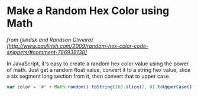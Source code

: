 # Make a Random Hex Color using Math

*from (jlindsk and Randson Oliveira)[http://www.paulirish.com/2009/random-hex-color-code-snippets/#comment-786938138]*

In JavaScript, it's easy to create a random hex color value using the power of math. Just get a random float value, convert it to a string hex value, slice a six segment long section from it, then convert that to upper case.

```javascript
var color = '#' + Math.random().toString(16).slice(2, 8).toUpperCase();
```
